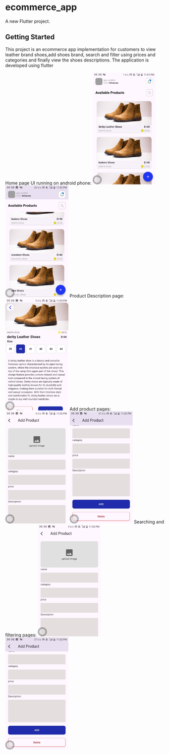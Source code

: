# ecommerce_app

A new Flutter project.

## Getting Started

This project is an ecommerce app implementation for customers to view leather brand shoes,add shoes brand, search and filter using prices and categories and finally view the shoes descriptions. 
The application is developed using flutter

Home page UI running on android phone:
<img src="assets/images/homepage1.jpg" alt="sample UI" width="200"/>
<img src="assets/images/homepage2.jpg" alt="sample UI" width="200"/>
Product Description page:
<img src="assets/images/descpage2.jpg" alt="sample UI" width="200"/>
Add product pages:
<img src="assets/images/addproduct1.jpg" alt="sample UI" width="200"/>
<img src="assets/images/addproduct2.jpg" alt="sample UI" width="200"/>
Searching and filtering pages:
<img src="assets/images/addproduct1.jpg" alt="sample UI" width="200"/>
<img src="assets/images/addproduct2.jpg" alt="sample UI" width="200"/>


